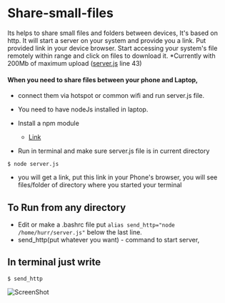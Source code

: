 
# Share-small-files
Its helps to share small files and folders between devices, It's based on http. It will start a server on your system and provide you a link.
Put provided link in your device browser.
Start accessing your system's file remotely within range and click on files to download it.
*Currently with 200Mb of maximum upload ([server.js](server.js) line 43)

#### When you need to share files between your phone and Laptop,
* connect them via hotspot or common wifi and run server.js file.
* You need to have nodeJs installed in laptop.
* Install a npm module
  * [Link](https://www.npmjs.com/package/formidable)

* Run in terminal and make sure server.js file is in current directory
```
$ node server.js
```
* you will get a link, put this link in your Phone's browser, you will see files/folder of directory where you started your terminal

## To Run from any directory
* Edit or make a .bashrc file put ```alias send_http="node /home/hurr/server.js"``` below the last line.
* send_http(put whatever you want) - command to start server,

## In terminal just write
```
$ send_http
```

![ScreenShot](https://github.com/vaibhavs2/Share-small-files/blob/master/screenshot.png)
